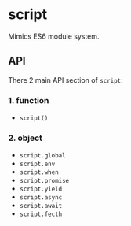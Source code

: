 # script #

Mimics ES6 module system.

## API

There 2 main API section of `script`:

### 1. function

- `script()`

### 2. object

- `script.global`
- `script.env`
- `script.when`
- `script.promise`
- `script.yield`
- `script.async`
- `script.await`
- `script.fecth`
